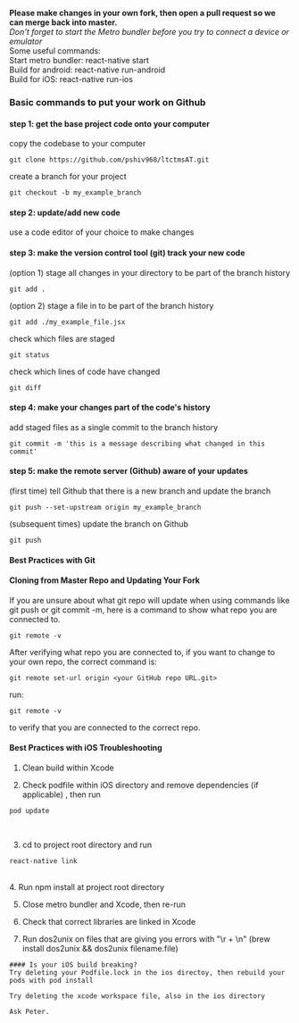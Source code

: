 <b>Please make changes in your own fork, then open a pull request so we can merge back into master.</b>
<br>
*Don't forget to start the Metro bundler before you try to connect a device or emulator*<br>
Some useful commands:<br>
Start metro bundler: react-native start<br>
Build for android: react-native run-android<br>
Build for iOS: react-native run-ios<br>

### Basic commands to put your work on Github

#### step 1: get the base project code onto your computer
copy the codebase to your computer
```
git clone https://github.com/pshiv968/ltctmsAT.git
```

create a branch for your project
```
git checkout -b my_example_branch
```

#### step 2: update/add new code
use a code editor of your choice to make changes

#### step 3: make the version control tool (git) track your new code
(option 1) stage all changes in your directory to be part of the branch history
```
git add .
```

(option 2) stage a file in to be part of the branch history
```
git add ./my_example_file.jsx
```

check which files are staged
```
git status
```

check which lines of code have changed
```
git diff
```

#### step 4: make your changes part of the code's history
add staged files as a single commit to the branch history
```
git commit -m 'this is a message describing what changed in this commit'
```

#### step 5: make the remote server (Github) aware of your updates
(first time) tell Github that there is a new branch and update the branch
```
git push --set-upstream origin my_example_branch
```

(subsequent times) update the branch on Github
```
git push
```
#### Best Practices with Git

#### Cloning from Master Repo and Updating Your Fork

If you are unsure about what git repo will update when using commands like
git push or git commit -m, here is a command to show what repo you are connected to.

```
git remote -v
```

After verifying what repo you are connected to, if you want to change to your own repo,
the correct command is: 
```
git remote set-url origin <your GitHub repo URL.git> 
```
run:
```  
git remote -v 
```
to verify that you are connected to the correct repo.


#### Best Practices with iOS Troubleshooting

1. Clean build within Xcode <br>

2. Check podfile within iOS directory and remove dependencies (if applicable) , then run 
```
pod update
```
 <br>

3. cd to project root directory and run 
```
react-native link
``` 
<br>
4. Run 
npm install
at project root directory <br>

5. Close metro bundler and Xcode, then re-run <br>

6. Check that correct libraries are linked in Xcode <br>

7. Run dos2unix on files that are giving you errors with "\r + \n"
(brew install dos2unix && dos2unix filename.file)

```
#### Is your iOS build breaking?
Try deleting your Podfile.lock in the ios directoy, then rebuild your pods with pod install

Try deleting the xcode workspace file, also in the ios directory

Ask Peter.
